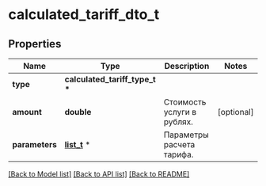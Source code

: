 # calculated_tariff_dto_t

## Properties
Name | Type | Description | Notes
------------ | ------------- | ------------- | -------------
**type** | **calculated_tariff_type_t \*** |  | 
**amount** | **double** | Стоимость услуги в рублях. | [optional] 
**parameters** | [**list_t**](tariff_parameter_dto.md) \* | Параметры расчета тарифа. | 

[[Back to Model list]](../README.md#documentation-for-models) [[Back to API list]](../README.md#documentation-for-api-endpoints) [[Back to README]](../README.md)


